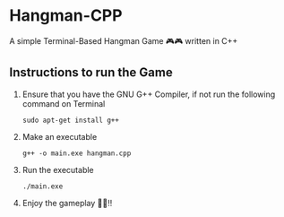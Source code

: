 # Hangman-CPP
A simple Terminal-Based Hangman Game 🎮🎮 written in C++

## Instructions to run the Game

 1. Ensure that you have the GNU G++ Compiler, if not run the 
    following command on Terminal

    `sudo apt-get install g++`
 2. Make an executable

    `g++ -o main.exe hangman.cpp`
 3. Run the executable

    `./main.exe`
 4. Enjoy the gameplay 🚀🚀!!
